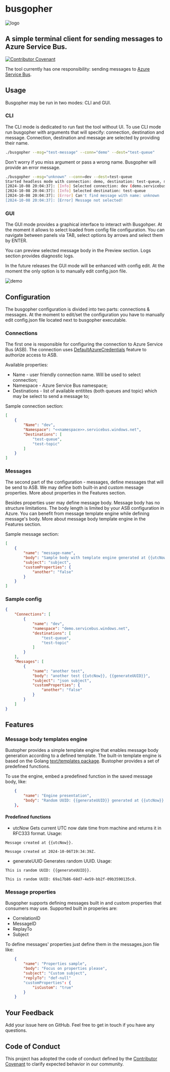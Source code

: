 # busgopher

![logo](./docs/logo.png)

## A simple terminal client for sending messages to Azure Service Bus.

[![Contributor Covenant](https://img.shields.io/badge/Contributor%20Covenant-2.1-4baaaa.svg)](code_of_conduct.md)

The tool currently has one responsibility: sending messages to [Azure Service Bus](https://learn.microsoft.com/en-us/azure/service-bus-messaging/service-bus-messaging-overview).

## Usage

Busgopher may be run in two modes: CLI and GUI.

### CLI

The CLI mode is dedicated to run fast the tool without UI. To use CLI mode run busgopher with arguments that will specify: connection, destination and message. Connection, destination and message are selected by providing their name.

```sh
./busgopher --msg="test-message" --conn="demo" --dest="test-queue"
```

Don't worry if you miss argument or pass a wrong name. Busgopher will provide an error message. 

```sh
./busgopher --msg="unknown" --conn=dev --dest=test-queue
Started headless mode with connection: demo, destination: test-queue, message: unknown
[2024-10-08 20:04:37]: [Info] Selected connection: dev (demo.servicebus.windows.net)
[2024-10-08 20:04:37]: [Info] Selected destination: test-queue
[2024-10-08 20:04:37]: [Error] Can't find message with name: unknown
[2024-10-08 20:04:37]: [Error] Message not selected!
```

### GUI

The GUI mode provides a graphical interface to interact with Busgohper. At the moment it allows to select loaded from config file configuration. You can navigate between panels via TAB, select options by arrows and select them by ENTER.

You can preview selected message body in the Preview section. Logs section provides diagnostic logs.

In the future releases the GUI mode will be enhanced with config edit. At the moment the only option is to manually edit config.json file.

![demo](./docs/demo.gif)

## Configuration

The busgopher configuration is divided into two parts: connections & messages. At the moment to edit/set the configuration you have to manually edit config.json file located next to busgopher executable.

### Connections

The first one is responsible for configuring the connection to Azure Service Bus (ASB). The connection uses [DefaultAzureCredentials](https://learn.microsoft.com/en-gb/dotnet/azure/sdk/authentication/credential-chains?tabs=dac#usage-guidance-for-defaultazurecredential) feature to authorize access to ASB.

Available properties:
- Name - user friendly connection name. Will be used to select connection;
- Namespace - Azure Service Bus namespace;
- Destinations - list of available entitites (both queues and topic) which may be select to send a message to;

Sample connection section:
```json
[
    {
        "Name": "dev",
        "Namespace": "<<namespace>>.servicebus.windows.net",
        "Destinations": [
            "test-queue",
            "test-topic"
        ]
    }
]
```

### Messages

The second part of the configuration - messages, define messages that will be send to ASB. We may define both built-in and custom message properties. More about properties in the Features section.

Besides properties user may define message body. Message body has no structure limitations. The body length is limited by your ASB configuration in Azure. You can benefit from message template engine while defining message's body. More about message body template engine in the Features section.

Sample message section:

```json
[
    {
        "name": "message-name",
        "body": "Sample body with template engine generated at {{utcNow}}",
        "subject": "subject",
        "customProperties": { 
            "another": "false" 
        }
    }
]
```

### Sample config

```json
{
    "Connections": [
        {
            "name": "dev",
            "namespace": "demo.servicebus.windows.net",
            "destinations": [
                "test-queue",
                "test-topic"
            ]
        }
    ],
    "Messages": [
        {
            "name": "another test",
            "body": "another test {{utcNow}}, {{generateUUID}}",
            "subject": "json subject",
            "customProperties": { 
                "another": "false" 
            }
        }
    ]
}
```

## Features

### Message body templates engine

Bustopher provides a simple template engine that enables message body generation according to a defined template. The built-in template engine is based on the Golang [text/templates package](https://pkg.go.dev/text/template). Bustopher provides a set of predefined functions. 

To use the engine, embed a predefined function in the saved message body, like:

```json
    {
        "name": "Engine presentation",
        "body": "Random UUID: {{generateUUID}} generated at {{utcNow}} "
    },
```

#### Predefined functions

- utcNow
Gets current UTC now date time from machine and returns it in RFC333 format. Usage:
```
Message created at {{utcNow}}.

Message created at 2024-10-06T19:34:39Z.
```

- generateUUID
Generates random UUID. Usage:
```
This is random UUID: {{generateUUID}}.

This is random UUID: 69a17b86-68d7-4e59-bb2f-09b3590135c8.
```

### Message properties

Busgopher supports defining messages built in and custom properties that consumers may use. Supported built in properies are:
- CorrelationID
- MessageID
- ReplayTo
- Subject

To define messages' properties just define them in the messages.json file like:

```json
    {
        "name": "Properties sample",
        "body": "Focus on properties please",
        "subject": "Custom subject",
        "replyTo": "def-null"
        "customProperties": { 
            "isCustom": "true" 
        }
    }
```

## Your Feedback

Add your issue here on GitHub. Feel free to get in touch if you have any questions.

## Code of Conduct

This project has adopted the code of conduct defined by the [Contributor Covenant](https://www.contributor-covenant.org/) to clarify expected behavior in our community.

